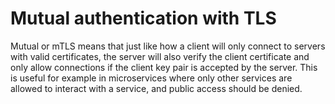 # Mutual authentication with TLS

Mutual or mTLS means that just like how a client will only connect to servers with valid certificates, the server will
also verify the client certificate and only allow connections if the client key pair is accepted by the server. This is
useful for example in microservices where only other services are allowed to interact with a service, and public access 
should be denied.

